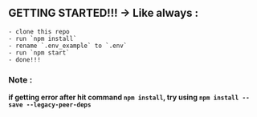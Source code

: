 ## GETTING STARTED!!! -> Like always :

    - clone this repo
    - run `npm install`
    - rename `.env_example` to `.env`
    - run `npm start`
    - done!!!

### Note :

**if getting error after hit command `npm install`, try using `npm install --save --legacy-peer-deps`**
